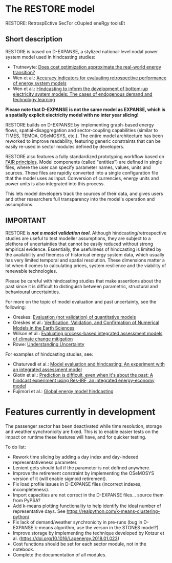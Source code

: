 # The RESTORE model
RESTORE: RetrospEctive SecTor cOupled eneRgy toolsEt

## Short description
RESTORE is based on D-EXPANSE, a stylized national-level nodal power system model used in hindcasting studies:
- Trutnevyte: [Does cost optimization approximate the real-world energy transition?](http://dx.doi.org/10.1016/j.energy.2016.03.038)
- Wen et al.: [Accuracy indicators for evaluating retrospective performance of energy system models](https://doi.org/10.1016/j.apenergy.2022.119906)
- Wen et al.: [Hindcasting to inform the development of bottom-up electricity system models: The cases of endogenous demand and technology learning](https://doi.org/10.1016/j.apenergy.2023.121035)

**Please note that D-EXPANSE is not the same model as EXPANSE, which is a spatially explicit electricity model with no inter year slicing!**

RESTORE builds on D-EXPANSE by implementing graph-based energy flows, spatial-disaggregation and sector-coupling capabilities (similar to TIMES, TEMOA, OSeMOSYS, etc.). The entire model architecture has been reworked to improve readability, featuring generic constraints that can be easily re-used in sector modules defined by developers.

RESTORE also features a fully standardized prototyping workflow based on [FAIR principles](https://www.go-fair.org/fair-principles/). Model components (called "entities") are defined in single files, where the user can specify parameter names, values, units and sources. These files are rapidly converted into a single configuration file that the model uses as input. Conversion of currencies, energy units and power units is also integrated into this process.

This lets model developers track the sources of their data, and gives users and other researchers full transparency into the model's operation and assumptions.

## IMPORTANT

RESTORE is ***not a model validation tool***. Although hindcasting/retrospective studies are useful to test modeller assumptions, they are subject to a plethora of uncertainties that cannot be easily reduced without strong empirical evidence. Essentially, the usefulness of hindcasting is limited by the availability and fineness of historical energy system data, which usually has very limited temporal and spatial resolution. These dimensions matter a lot when it comes to calculating prices, system resilience and the viability of renewable technologies.

Please be careful with hindcasting studies that make assertions about the past since it is difficult to distinguish between parametric, structural and behavioural uncertainties.

For more on the topic of model evaluation and past uncertainty, see the following:
- Oreskes: [Evaluation (not validation) of quantitative models](https://doi.org/10.1289/ehp.98106s61453)
- Oreskes et al.: [Verification, Validation, and Confirmation of Numerical Models in the Earth Sciences](https://www.jstor.org/stable/2883078)
- Wilson et al.: [Evaluating process-based integrated assessment models of climate change mitigation](https://doi.org/10.1007/s10584-021-03099-9)
- Rowe: [Understanding Uncertainty](https://doi.org/10.1111/j.1539-6924.1994.tb00284.x)

For examples of hindcasting studies, see:
- Chaturvedi et al.: [Model evaluation and hindcasting: An experiment with an integrated assessment model](https://doi.org/10.1016/j.energy.2013.08.061)
- Glotin et al.: [Prediction is difficult, even when it's about the past: A hindcast experiment using Res-IRF, an integrated energy-economy model](https://doi.org/10.1016/j.eneco.2019.07.012)
- Fujimori et al.: [Global energy model hindcasting](http://dx.doi.org/10.1016/j.energy.2016.08.008)


# Features currently in development
The passenger sector has been deactivated while time resolution, storage and weather synchronicity are fixed.
This is to enable easier tests on the impact on runtime these features will have, and for quicker testing.

To do list:
- Rework time slicing by adding a day index and day-indexed representativeness parameter.
- Lenient gets should fail if the parameter is not defined anywhere.
- Improve the retirement constraint by implementing the OSeMOSYS version of it (will enable sigmoid retirement).
- Fix load profile issues in D-EXPANSE files (incorrect indexes, incompleteness).
- Import capacities are not correct in the D-EXPANSE files... source them from PyPSA?
- Add k-means plotting functionality to help identify the ideal number of representative days. See https://realpython.com/k-means-clustering-python/
- Fix lack of demand/weather synchronicity in pre-runs (bug in D-EXPANSE k-means algorithm, use the verson in the STONES model?).
- Improve storage by implementing the technique developed by Kotzur et al. (https://doi.org/10.1016/j.apenergy.2018.01.023)
- Cost functions should be set for each sector module, not in the notebook.
- Complete the documentation of all modules.